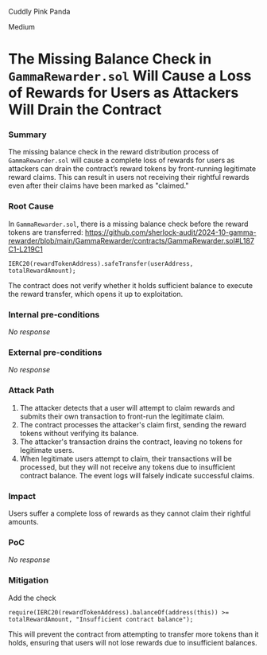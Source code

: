Cuddly Pink Panda

Medium

# The Missing Balance Check in `GammaRewarder.sol` Will Cause a Loss of Rewards for Users as Attackers Will Drain the Contract

### Summary

The missing balance check in the reward distribution process of `GammaRewarder.sol` will cause a complete loss of rewards for users as attackers can drain the contract’s reward tokens by front-running legitimate reward claims. This can result in users not receiving their rightful rewards even after their claims have been marked as "claimed."

### Root Cause

In `GammaRewarder.sol`, there is a missing balance check before the reward tokens are transferred:
https://github.com/sherlock-audit/2024-10-gamma-rewarder/blob/main/GammaRewarder/contracts/GammaRewarder.sol#L187C1-L219C1
```solidity
IERC20(rewardTokenAddress).safeTransfer(userAddress, totalRewardAmount);
```
The contract does not verify whether it holds sufficient balance to execute the reward transfer, which opens it up to exploitation.

### Internal pre-conditions

_No response_

### External pre-conditions

_No response_

### Attack Path

1. The attacker detects that a user will attempt to claim rewards and submits their own transaction to front-run the legitimate claim.
2. The contract processes the attacker's claim first, sending the reward tokens without verifying its balance.
3. The attacker's transaction drains the contract, leaving no tokens for legitimate users.
4. When legitimate users attempt to claim, their transactions will be processed, but they will not receive any tokens due to insufficient contract balance. The event logs will falsely indicate successful claims.

### Impact

Users suffer a complete loss of rewards as they cannot claim their rightful amounts.

### PoC

_No response_

### Mitigation

Add the check 
```solidity 
require(IERC20(rewardTokenAddress).balanceOf(address(this)) >= totalRewardAmount, "Insufficient contract balance");
```
This will prevent the contract from attempting to transfer more tokens than it holds, ensuring that users will not lose rewards due to insufficient balances.